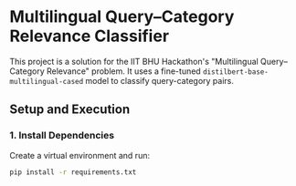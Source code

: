 # Multilingual Query–Category Relevance Classifier

This project is a solution for the IIT BHU Hackathon's "Multilingual Query–Category Relevance" problem. It uses a fine-tuned `distilbert-base-multilingual-cased` model to classify query-category pairs.

## Setup and Execution

### 1. Install Dependencies
Create a virtual environment and run:
```bash
pip install -r requirements.txt
